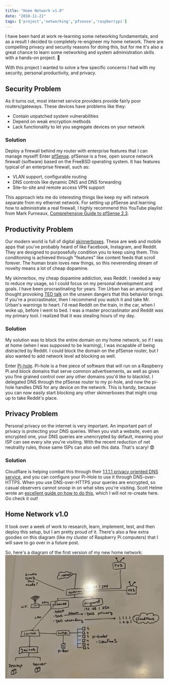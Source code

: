 ```yaml
---
title: "Home Network v1.0"
date: "2018-11-21"
tags: ['project','networking','pfsense','raspberrypi']
---
```


I have been hard at work re-learning some networking fundamentals, and as a result I decided to completely re-engineer my home network.  There are compelling privacy and security reasons for doing this, but for me it's also a great chance to learn some networking and system administration skills with a hands-on project.
:open_hands:

With this project I wanted to solve a few specific concerns I had with my security, personal productivity, and privacy.

## Security Problem
As it turns out, most internet service providers provide fairly poor routers/gateways.  These devices have problems like they:
* Contain unpatched system vulnerabilities
* Depend on weak encryption methods
* Lack functionality to let you segregate devices on your network

### Solution
Deploy a firewall behind my router with enterprise features that I can manage myself!  Enter [pfSense](https://www.pfsense.org/).  pfSense is a free, open source network firewall (software) based on the FreeBSD operating system.  It has features typical of an enterprise firewall, such as:
* VLAN support, configurable routing
* DNS controls like dynamic DNS and DNS forwarding
* Site-to-site and remote access VPN support

This approach lets me do interesting things like keep my wifi network separate from my ethernet network.  For setting up pfSense and learning how to administrate a real firewall, I highly recommend this YouTube playlist from Mark Furneaux, [Comprehensive Guide to pfSense 2.3](https://www.youtube.com/playlist?list=PLE726R7YUJTePGvo0Zga2juUBxxFTH4Bk).

## Productivity Problem
Our modern world is full of digital [skinnerboxes](https://en.wikipedia.org/wiki/Operant_conditioning_chamber).  These are web and mobile apps that you've probably heard of like Facebook, Instagram, and Reddit.  They are designed to purposefully condition you to keep using them.  This conditioning is achieved through "features" like content feeds that scroll forever.  The human brain loves new things, so this neverending stream of novelty means a lot of cheap dopamine.

My skinnerbox, my cheap dopamine addiction, was Reddit.  I needed a way to reduce my usage, so I could focus on my personal development and goals.  I have been procrastinating for years.  Tim Urban has an amusing and thought provoking [TED talk](https://www.ted.com/talks/tim_urban_inside_the_mind_of_a_master_procrastinator) on the unseen dangers that this behavior brings.  If you're a procrastinator, then I recommend you watch it and take Mr. Urban's warnings to heart.  I'd read Reddit on the train, in the car, when I woke up, before I went to bed.  I was a master procrastinator and Reddit was my primary tool.  I realized that it was stealing hours of my day.

### Solution
My solution was to block the entire domain on my home network, so if I was at home (when I was supposed to be learning), I was incapable of being distracted by Reddit.  I could block the domain on the pfSense router, but I also wanted to add network level ad blocking as well.

Enter [Pi-hole](https://pi-hole.net/).  Pi-hole is a free piece of software that will run on a Raspberry Pi and block domains that serve common advertisements, as well as gives you fine grained control over any other domains you'd like to blacklist.  I delegated DNS through the pfSense router to my pi-hole, and now the pi-hole handles DNS for any device on the network.  This is handy, because you can now easily start blocking any other skinnerboxes that might crop up to take Reddit's place.

## Privacy Problem
Personal privacy on the internet is very important.  An important part of privacy is protecting your DNS queries.  When you visit a website, even an encrypted one, your DNS queries are unencrypted by default, meaning your ISP can see every site you're visiting.  With the recent reduction of net neutrality rules, those same ISPs can also sell this data.  That's scary! :fearful:

### Solution
Cloudflare is helping combat this through their [1.1.1.1 privacy oriented DNS service](https://blog.cloudflare.com/announcing-1111/), and you can configure your Pi-Hole to use it through DNS-over-HTTPS.  When you use DNS-over-HTTPS your queries are encrypted, so casual observers cannot snoop in on what sites you're visiting.  Scott Helme wrote an [excellent guide on how to do this](https://labs.ripe.net/Members/scott_helme/securing-dns-across-all-of-my-devices), which I will not re-create here.  Go check it out!

## Home Network v1.0
It took over a week of work to research, learn, implement, test, and then deploy this setup, but I am pretty proud of it.  There's also a few extra goodies on this diagram (like my cluster of Raspberry Pi computers) that I will save to go over in a future post.

So, here's a diagram of the first version of my new home network:
![Home Network v1](home-network-11-2018.jpg "Network Diagram")
